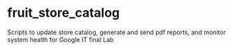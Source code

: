 # fruit_store_catalog
Scripts to update store catalog, generate and send pdf reports, and monitor system health for Google IT final Lab
